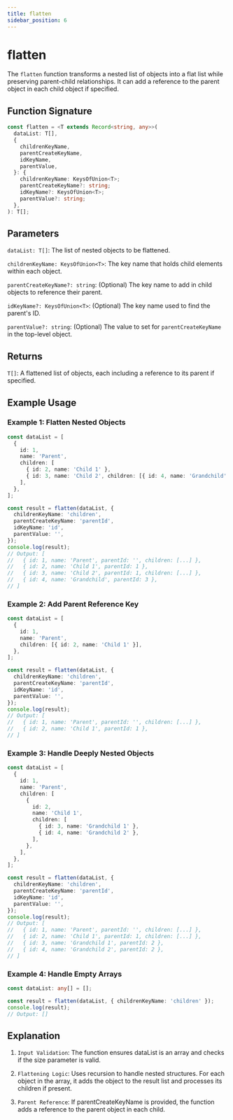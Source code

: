 ```yaml
---
title: flatten
sidebar_position: 6
---
```


# flatten

The `flatten` function transforms a nested list of objects into a flat list while preserving parent-child relationships. It can add a reference to the parent object in each child object if specified.

## Function Signature

```ts
const flatten = <T extends Record<string, any>>(
  dataList: T[],
  {
    childrenKeyName,
    parentCreateKeyName,
    idKeyName,
    parentValue,
  }: {
    childrenKeyName: KeysOfUnion<T>;
    parentCreateKeyName?: string;
    idKeyName?: KeysOfUnion<T>;
    parentValue?: string;
  },
): T[];
```

## Parameters

`dataList: T[]`: The list of nested objects to be flattened.

`childrenKeyName: KeysOfUnion<T>`: The key name that holds child elements within each object.

`parentCreateKeyName?: string`: (Optional) The key name to add in child objects to reference their parent.

`idKeyName?: KeysOfUnion<T>`: (Optional) The key name used to find the parent's ID.

`parentValue?: string`: (Optional) The value to set for `parentCreateKeyName` in the top-level object.

## Returns

`T[]`: A flattened list of objects, each including a reference to its parent if specified.

## Example Usage

### Example 1: Flatten Nested Objects

```typescript
const dataList = [
  {
    id: 1,
    name: 'Parent',
    children: [
      { id: 2, name: 'Child 1' },
      { id: 3, name: 'Child 2', children: [{ id: 4, name: 'Grandchild' }] },
    ],
  },
];

const result = flatten(dataList, {
  childrenKeyName: 'children',
  parentCreateKeyName: 'parentId',
  idKeyName: 'id',
  parentValue: '',
});
console.log(result);
// Output: [
//   { id: 1, name: 'Parent', parentId: '', children: [...] },
//   { id: 2, name: 'Child 1', parentId: 1 },
//   { id: 3, name: 'Child 2', parentId: 1, children: [...] },
//   { id: 4, name: 'Grandchild', parentId: 3 },
// ]
```

### Example 2: Add Parent Reference Key

```typescript
const dataList = [
  {
    id: 1,
    name: 'Parent',
    children: [{ id: 2, name: 'Child 1' }],
  },
];

const result = flatten(dataList, {
  childrenKeyName: 'children',
  parentCreateKeyName: 'parentId',
  idKeyName: 'id',
  parentValue: '',
});
console.log(result);
// Output: [
//   { id: 1, name: 'Parent', parentId: '', children: [...] },
//   { id: 2, name: 'Child 1', parentId: 1 },
// ]
```

### Example 3: Handle Deeply Nested Objects

```typescript
const dataList = [
  {
    id: 1,
    name: 'Parent',
    children: [
      {
        id: 2,
        name: 'Child 1',
        children: [
          { id: 3, name: 'Grandchild 1' },
          { id: 4, name: 'Grandchild 2' },
        ],
      },
    ],
  },
];

const result = flatten(dataList, {
  childrenKeyName: 'children',
  parentCreateKeyName: 'parentId',
  idKeyName: 'id',
  parentValue: '',
});
console.log(result);
// Output: [
//   { id: 1, name: 'Parent', parentId: '', children: [...] },
//   { id: 2, name: 'Child 1', parentId: 1, children: [...] },
//   { id: 3, name: 'Grandchild 1', parentId: 2 },
//   { id: 4, name: 'Grandchild 2', parentId: 2 },
// ]
```

### Example 4: Handle Empty Arrays

```typescript
const dataList: any[] = [];

const result = flatten(dataList, { childrenKeyName: 'children' });
console.log(result);
// Output: []
```

## Explanation

1. `Input Validation`: The function ensures dataList is an array and checks if the size parameter is valid.

2. `Flattening Logic`: Uses recursion to handle nested structures. For each object in the array, it adds the object to the result list and processes its children if present.

3. `Parent Reference`: If parentCreateKeyName is provided, the function adds a reference to the parent object in each child.